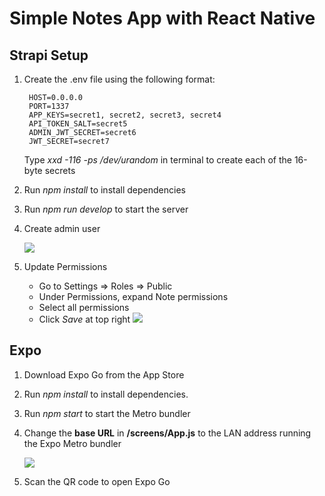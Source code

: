 # Simple Notes App with React Native

## Strapi Setup

1. Create the .env file using the following format:

        HOST=0.0.0.0 
        PORT=1337
        APP_KEYS=secret1, secret2, secret3, secret4
        API_TOKEN_SALT=secret5
        ADMIN_JWT_SECRET=secret6
        JWT_SECRET=secret7

    Type *xxd -116 -ps /dev/urandom* in terminal to create each of the 16-byte secrets

2. Run *npm install* to install dependencies
3. Run *npm run develop* to start the server
4. Create admin user

    ![](https://user-images.githubusercontent.com/70300320/202225312-f587e48f-1676-44bd-8b28-65fa622205bb.png)

5. Update Permissions

     - Go to Settings => Roles => Public
     - Under Permissions, expand Note permissions
     - Select all permissions
     - Click *Save* at top right
    ![](https://user-images.githubusercontent.com/70300320/202224615-74f17da0-0812-4d59-b9e1-b6c6578109fd.png)


## Expo

1. Download Expo Go from the App Store
2. Run *npm install* to install dependencies.
3. Run *npm start* to start the Metro bundler
4. Change the **base URL** in **/screens/App.js** to the LAN address running the Expo Metro bundler

    ![](https://user-images.githubusercontent.com/70300320/202224183-a7b83e6a-3d5f-420c-8426-bfec95104a63.png)

5. Scan the QR code to open Expo Go

